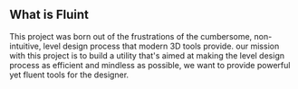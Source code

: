 ## What is Fluint

This project was born out of the frustrations of the cumbersome, non-intuitive, level design process that modern 3D tools provide. our mission with this project is to build a utility that's aimed at making the level design process as efficient and mindless as possible, we want to provide powerful yet fluent tools for the designer.
